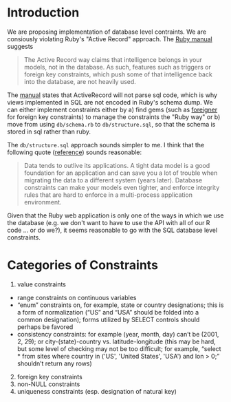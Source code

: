 # Introduction

We are proposing implementation of database level contraints. We are consiously violating Ruby's "Active Record" approach. The [Ruby manual](http://guides.rubyonrails.org/migrations.html#active-record-and-referential-integrity) suggests

> The Active Record way claims that intelligence belongs in your models, not in the database. As such, features such as triggers or foreign key constraints, which push some of that intelligence back into the database, are not heavily used.

The [manual](http://guides.rubyonrails.org/migrations.html#schema-dumping-and-you) states that ActiveRecord will not parse sql code, which is why views implemented in SQL are not encoded in Ruby's schema dump. We can either implement constraints either by a) find gems (such as [foreigner](https://github.com/matthuhiggins/foreigner) for foreign key constraints) to manage the constraints the "Ruby way" or b) move from using `db/schema.rb` to `db/structure.sql`, so that the schema is stored in sql rather than ruby.

The `db/structure.sql` approach sounds simpler to me. I think that the following quote ([reference](http://ewout.name/2009/12/rails-models-with-teeth-and-database-constraints/)) sounds reasonable:

> Data tends to outlive its applications. A tight data model is a good foundation for an application and can save you a lot of trouble when migrating the data to a different system (years later). Database constraints can make your models even tighter, and enforce integrity rules that are hard to enforce in a multi-process application environment. 

Given that the Ruby web application is only one of the ways in which we use the database (e.g. we don't want to have to use the API with all of our R code ... or do we?), it seems reasonable to go with the SQL database level constraints.

# Categories of Constraints

1.	value constraints
 *	range constraints on continuous variables
 *	“enum” constraints on, for example, state or country designations; this is a form of normalization (“US” and “USA” should be folded into a common designation); forms utilized by SELECT controls should perhaps be favored
 *	consistency constraints: for example (year, month, day) can’t be (2001, 2, 29); or city-(state)-country vs. latitude-longitude (this may be hard, but some level of checking may not be too difficult; for example, “select * from sites where country in ('US', 'United States', 'USA') and lon > 0;” shouldn’t return any rows)
2.	foreign key constraints
3.	non-NULL constraints
4.	uniqueness constraints (esp. designation of natural key)

